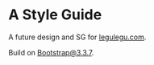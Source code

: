 # A Style Guide

A future design and SG for [legulegu.com](https://legulegu.com/).

Build on Bootstrap@3.3.7.
